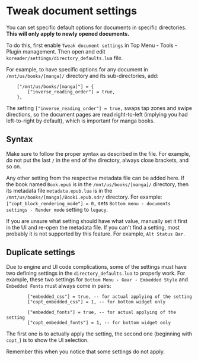 # Tweak document settings
You can set specific default options for documents in specific directories.
**This will only apply to newly opened documents.**

To do this, first enable `Tweak document settings` in Top Menu - Tools - Plugin management.
Then open and edit `koreader/settings/directory_defaults.lua` file.

For example, to have specific options for any document in `/mnt/us/books/[manga]/` directory and its sub-directories, add:
```
    ["/mnt/us/books/[manga]"] = {
        ["inverse_reading_order"] = true,
    },
``` 
The setting `["inverse_reading_order"] = true,` swaps tap zones and swipe directions, so the document pages are read right-to-left (implying you had left-to-right by default), which is important for manga books.

## Syntax
Make sure to follow the proper syntax as described in the file. For example, do not put the last `/` in the end of the directory, always close brackets, and so on.

Any other setting from the respective metadata file can be added here. If the book named `Book.epub` is in the `/mnt/us/books/[manga]/` directory, then its metadata file `metadata.epub.lua` is in the `/mnt/us/books/[manga]/Book1.epub.sdr/` directory. 
For example:
`["copt_block_rendering_mode"] = 0,` sets `Bottom menu - documents settings - Render mode` setting to `legacy`.

If you are unsure what setting should have what value, manually set it first in the UI and re-open the metadata file.
If you can't find a setting, most probably it is not supported by this feature. For example, `Alt Status Bar`.

## Duplicate settings
Due to engine and UI code complications, some of the settings must have two defining settings in the `directory_defaults.lua` to properly work.
For example, these two settings for `Bottom Menu - Gear - Embedded Style` and `Embedded Fonts` must always come in pairs:
```
        ["embedded_css"] = true, -- for actual applying of the setting 
        ["copt_embedded_css"] = 1, -- for bottom widget only

        ["embedded_fonts"] = true, -- for actual applying of the setting         
        ["copt_embedded_fonts"] = 1, -- for bottom widget only
```
The first one is to actually apply the setting, the second one (beginning with `copt_`) is to show the UI selection.

Remember this when you notice that some settings do not apply.
